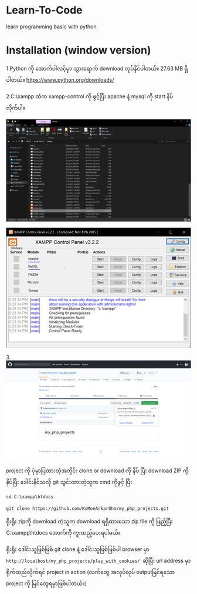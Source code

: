 # Learn-To-Code
learn programming basic with python


# Installation (window version)
 1.Python ကို အောက်ပါလင့်မှာ သွားရောက် download လုပ်နိင်ပါတယ်။
 27.63 MB ရှိပါတယ်။
 https://www.python.org/downloads/
 
 2.C:\xampp ထဲက xampp-control ကို ဖွင့်ပြီး apache နဲ့ mysql ကို start နိပ်လိုက်ပါ။
 
 ![Image of phpsetup1](https://github.com/KoMoeArkarOhm/my_php_projects/blob/master/images/php_setup_ss_1.PNG)
 
 ![Image of phpsetup2](https://github.com/KoMoeArkarOhm/my_php_projects/blob/master/images/php_setup_ss_2.PNG)
 
3.![Image of download_guide](https://github.com/KoMoeArkarOhm/my_php_projects/blob/master/images/my_php_projects_pwc_ss_1_guide.png)
 
 project ကို ပုံမှာပြထားတဲ့အတိုင်း clone or download ကို နိပ် ပြီး download ZIP ကိုနိပ်ပြီး ဒေါင်းနိင်သလို
 git သွင်းထားတဲ့သူက 
 cmd ကိုဖွင့် ပြီး
 
 ```
cd C:\xampp\htdocs

git clone https://github.com/KoMoeArkarOhm/my_php_projects.git
 ```
 
 ရိုးရိုး zipကို download တဲ့သူက download ရရှိထားသော zip file ကို ဖြည့်ပြီး C:\xampp\htdocs အောက်ကို ကူးထည့်ပေးရပါမယ်။
 
 ရိုးရိုး ဒေါင်းသူဖြစ်ဖြစ် git clone နဲ့ ဒေါင်းသူဖြစ်ဖြစ်ပါ 
 browser မှာ  ``` http://localhost/my_php_projects/play_with_cookies/  ```ဆိုပြီး url address မှာ ရိုက်ထည်လိုက်ရင် 
 project in action (လက်တွေ အလုပ်လုပ် outputမြင်ရသော project ကို မြင်တွေရမှာဖြစ်ပါတယ်။)
